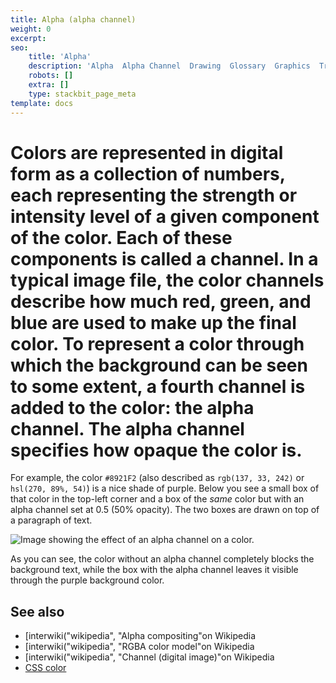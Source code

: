 ```yaml
---
title: Alpha (alpha channel)
weight: 0
excerpt: 
seo:
    title: 'Alpha'
    description: 'Alpha  Alpha Channel  Drawing  Glossary  Graphics  Translucency  Translucent  Transparency  Transparent  WebGL  WebXR  channel  color  pixel'
    robots: []
    extra: []
    type: stackbit_page_meta
template: docs
---
```


#  Colors are represented in digital form as a collection of numbers, each representing the strength or intensity level of a given component of the color. Each of these components is called a **channel**. In a typical image file, the color channels describe how much red, green, and blue are used to make up the final color. To represent a color through which the background can be seen to some extent, a fourth channel is added to the color: the **alpha channel**. The alpha channel specifies how opaque the color is.

For example, the color `#8921F2` (also described as `rgb(137, 33, 242)` or `hsl(270, 89%, 54)`) is a nice shade of purple. Below you see a small box of that color in the top-left corner and a box of the _same_ color but with an alpha channel set at 0.5 (50% opacity). The two boxes are drawn on top of a paragraph of text.

![Image showing the effect of an alpha channel on a color.](alpha-channel-example.png)

As you can see, the color without an alpha channel completely blocks the background text, while the box with the alpha channel leaves it visible through the purple background color.

## See also

- [interwiki("wikipedia", "Alpha compositing"on Wikipedia
- [interwiki("wikipedia", "RGBA color model"on Wikipedia
- [interwiki("wikipedia", "Channel (digital image)"on Wikipedia
- [CSS color](/en-US/docs/Web/CSS/CSS_Color)
